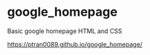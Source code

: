 # google_homepage

Basic google homepage HTML and CSS

https://ptran0089.github.io/google_homepage/
